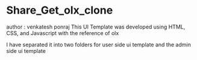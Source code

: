 # Share_Get_olx_clone

author : venkatesh ponraj
This UI Template was developed using HTML, CSS, and Javascript with the reference of olx

I have separated it into two folders for user side ui template and the admin side ui template 
